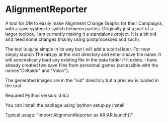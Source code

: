# AlignmentReporter
A tool for DM to easily make Alignment Change Graphs for their Campaigns, with a save system to switch between parties.
Originally just a part of a larger toolbox, I am currently making it a standalone project. It is a bit old and need some changes (mainly using postprocesses and such).

The tool is quite simple in its way but I will add a tutorial later. For now simply launch The __init__.py at the root directory and enter a save file name. It will automatically load any existing file in the data folder if it exists. I have already created two save files from personnal games (accessible with the names"Celtaidd" and "Volac").

The generated images are in the "out" directory but a preview is loaded in the tool

Required Python version: 3.6.5

You can install the package using 'python setup.py install'

Typical usage: 
"import AlignmentReporter as AR;AR.launch()"
